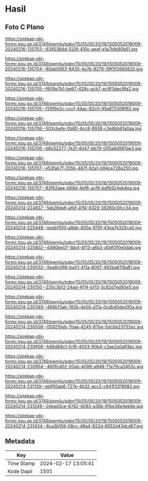 # Hasil

## Foto C Plano

https://sirekap-obj-formc.kpu.go.id/3749/pemilu/pdpr/15/05/05/20/19/1505052019009-20240216-135703--6385394d-520f-410c-aeaf-e1a7bfe90b61.jpg

https://sirekap-obj-formc.kpu.go.id/3749/pemilu/pdpr/15/05/05/20/19/1505052019009-20240216-135704--80ab0063-8430-4a7b-8276-39f5f2660620.jpg

https://sirekap-obj-formc.kpu.go.id/3749/pemilu/pdpr/15/05/05/20/19/1505052019009-20240216-135705--f609e7b1-be67-428c-acb7-ec9f3dec9fa2.jpg

https://sirekap-obj-formc.kpu.go.id/3749/pemilu/pdpr/15/05/05/20/19/1505052019009-20240216-135705--f29f9e2c-cccf-44ac-82c0-95a875306f62.jpg

https://sirekap-obj-formc.kpu.go.id/3749/pemilu/pdpr/15/05/05/20/19/1505052019009-20240216-135706--503cbefe-0b80-4cc8-8938-c3e6bb91a0aa.jpg

https://sirekap-obj-formc.kpu.go.id/3749/pemilu/pdpr/15/05/05/20/19/1505052019009-20240216-135706--b8c52377-7e2f-4d47-bb70-005a6d987ae3.jpg

https://sirekap-obj-formc.kpu.go.id/3749/pemilu/pdpr/15/05/05/20/19/1505052019009-20240216-135707--e53fab7f-205b-487f-92a1-b94ce726a250.jpg

https://sirekap-obj-formc.kpu.go.id/3749/pemilu/pdpr/15/05/05/20/19/1505052019009-20240216-135707--83f62aee-b69d-4ef8-acf8-bdfb924eb4ea.jpg

https://sirekap-obj-formc.kpu.go.id/3749/pemilu/pdpr/15/05/05/20/19/1505052019009-20240214-224837--1ab29da8-afbf-41f4-8329-39260c5fcc34.jpg

https://sirekap-obj-formc.kpu.go.id/3749/pemilu/pdpr/15/05/05/20/19/1505052019009-20240214-225448--eaebf550-a9ab-400a-970f-43ea7e325ca0.jpg

https://sirekap-obj-formc.kpu.go.id/3749/pemilu/pdpr/15/05/05/20/19/1505052019009-20240214-225802--4490be07-1bb4-4f13-a6b3-d0df3f0e0dab.jpg

https://sirekap-obj-formc.kpu.go.id/3749/pemilu/pdpr/15/05/05/20/19/1505052019009-20240214-230032--5ea6c066-ba01-411a-8007-492ba6118a81.jpg

https://sirekap-obj-formc.kpu.go.id/3749/pemilu/pdpr/15/05/05/20/19/1505052019009-20240214-230150--235c3bf2-24ad-4f14-b113-3c82d7ed93e5.jpg

https://sirekap-obj-formc.kpu.go.id/3749/pemilu/pdpr/15/05/05/20/19/1505052019009-20240214-230349--468b13ab-192b-4e58-a17a-0cdbd0ded30a.jpg

https://sirekap-obj-formc.kpu.go.id/3749/pemilu/pdpr/15/05/05/20/19/1505052019009-20240214-230508--059210eb-7baa-4245-87be-5dcbb23732ec.jpg

https://sirekap-obj-formc.kpu.go.id/3749/pemilu/pdpr/15/05/05/20/19/1505052019009-20240214-230658--b66d68c1-fcf6-4003-90b4-c3ae2a0a93bc.jpg

https://sirekap-obj-formc.kpu.go.id/3749/pemilu/pdpr/15/05/05/20/19/1505052019009-20240214-230954--460fcd02-00ab-4099-a949-71e79ca3453c.jpg

https://sirekap-obj-formc.kpu.go.id/3749/pemilu/pdpr/15/05/05/20/19/1505052019009-20240214-231139--ab950ab6-727e-4b32-acc2-c641f3318682.jpg

https://sirekap-obj-formc.kpu.go.id/3749/pemilu/pdpr/15/05/05/20/19/1505052019009-20240214-231249--2ebad3ce-6742-4083-a36b-91be36e4eb8e.jpg

https://sirekap-obj-formc.kpu.go.id/3749/pemilu/pdpr/15/05/05/20/19/1505052019009-20240214-231434--6ca3b159-08cc-46a4-822d-6552d43dcd67.jpg


## Metadata

| Key        | Value               |
| ---------- | ------------------- |
| Time Stamp | 2024-02-17 13:05:41 |
| Kode Dapil | 1501                |



